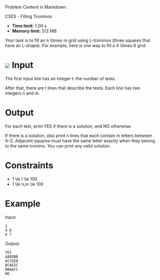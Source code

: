 Problem Content in Markdown:


CSES \- Filling Trominos




* **Time limit:** 1\.00 s
* **Memory limit:** 512 MB




Your task is to fill an n \\times m grid using L\-trominos (three squares that have an L\-shape). For example, here is one way to fill a 4 \\times 6 grid:


![](/file/da3ce928fcf66fd793d582a1a5ad7f7f9cc37e68aa2aadacee90f99bc4271692)
Input
=====


The first input line has an integer t: the number of tests.


After that, there are t lines that describe the tests. Each line has two integers n and m.


Output
======


For each test, print YES if there is a solution, and NO otherwise.


If there is a solution, also print n lines that each contain m letters between A–Z. Adjacent squares must have the same letter exactly when they belong to the same tromino. You can print any valid solution.


Constraints
===========


* 1 \\le t \\le 100
* 1 \\le n,m \\le 100


Example
=======


Input:



```
2
4 6
4 7

```

Output:



```
YES
AADDBB
ACCDEB
BCAEEC
BBAACC
NO

```
 
